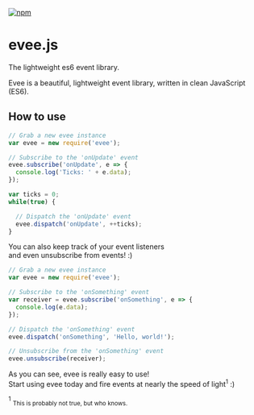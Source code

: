 [![npm](https://img.shields.io/npm/v/evee.svg?maxAge=2592000?style=flat-square)]()

# evee.js
The lightweight es6 event library.

Evee is a beautiful, lightweight event library, written in clean JavaScript (ES6).

## How to use
```js
// Grab a new evee instance
var evee = new require('evee');

// Subscribe to the 'onUpdate' event
evee.subscribe('onUpdate', e => {
  console.log('Ticks: ' + e.data);
});

var ticks = 0;
while(true) {

  // Dispatch the 'onUpdate' event
  evee.dispatch('onUpdate', ++ticks);
}
```

You can also keep track of your event listeners   
and even unsubscribe from events! :)
```js
// Grab a new evee instance
var evee = new require('evee');

// Subscribe to the 'onSomething' event
var receiver = evee.subscribe('onSomething', e => {
  console.log(e.data);
});

// Dispatch the 'onSomething' event
evee.dispatch('onSomething', 'Hello, world!');

// Unsubscribe from the 'onSomething' event
evee.unsubscribe(receiver);
```

As you can see, evee is really easy to use!   
Start using evee today and fire events at nearly the speed of light<sup>1</sup> :)


<sup>1</sup> <sub>This is probably not true, but who knows.</sub>
